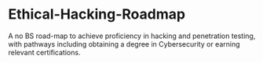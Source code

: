 # Ethical-Hacking-Roadmap
A no BS road-map to achieve proficiency in hacking and penetration testing, with pathways including obtaining a degree in Cybersecurity or earning relevant certifications.
